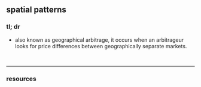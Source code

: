 ## spatial patterns

### tl; dr

* also known as geographical arbitrage, it occurs when an arbitrageur looks for price differences between geographically separate markets.

<br>

---

### resources
